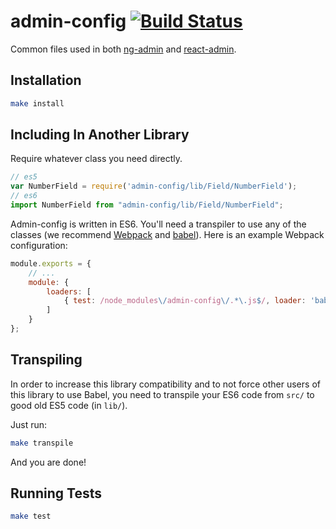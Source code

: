 # admin-config [![Build Status](https://travis-ci.org/marmelab/admin-config.svg?branch=master)](https://travis-ci.org/marmelab/admin-config)

Common files used in both [ng-admin](https://github.com/marmelab/ng-admin) and [react-admin](https://github.com/marmelab/react-admin).

## Installation

```sh
make install
```

## Including In Another Library

Require whatever class you need directly.

```js
// es5
var NumberField = require('admin-config/lib/Field/NumberField');
// es6
import NumberField from "admin-config/lib/Field/NumberField";
```

Admin-config is written in ES6. You'll need a transpiler to use any of the classes (we recommend [Webpack](http://webpack.github.io/) and [babel](https://babeljs.io/)). Here is an example Webpack configuration:

```js
module.exports = {
    // ...
    module: {
        loaders: [
            { test: /node_modules\/admin-config\/.*\.js$/, loader: 'babel' }
        ]
    }
};
```

## Transpiling

In order to increase this library compatibility and to not force other users of this
library to use Babel, you need to transpile your ES6 code from `src/` to good old ES5
code (in `lib/`).

Just run:

``` sh
make transpile
```

And you are done!

## Running Tests

```sh
make test
```
